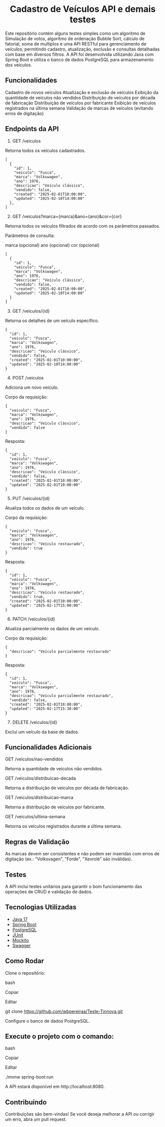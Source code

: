 <h1 align="center">Cadastro de Veículos API e demais testes</h1>

Este repositório contém alguns testes simples como um algoritmo de Simulação de votos, algoritmo de ordenação Bubble Sort, cálculo de fatorial, soma de multiplos e uma API RESTful para gerenciamento de veículos, permitindo cadastro, atualização, exclusão e consultas detalhadas com base em diversos filtros. A API foi desenvolvida utilizando Java com Spring Boot e utiliza o banco de dados PostgreSQL para armazenamento dos veículos.


## Funcionalidades

Cadastro de novos veículos
Atualização e exclusão de veículos
Exibição da quantidade de veículos não vendidos
Distribuição de veículos por década de fabricação
Distribuição de veículos por fabricante
Exibição de veículos registrados na última semana
Validação de marcas de veículos (evitando erros de digitação)

## Endpoints da API
1. GET /veiculos

Retorna todos os veículos cadastrados.

```
[
  {
    "id": 1,
    "veiculo": "Fusca",
    "marca": "Volkswagen",
    "ano": 1976,
    "descricao": "Veículo clássico",
    "vendido": false,
    "created": "2025-02-01T10:00:00",
    "updated": "2025-02-10T14:00:00"
  },
]
```

2. GET /veiculos?marca={marca}&ano={ano}&cor={cor}

Retorna todos os veículos filtrados de acordo com os parâmetros passados.

Parâmetros de consulta:

marca (opcional)
ano (opcional)
cor (opcional)
```
[
  {
    "id": 1,
    "veiculo": "Fusca",
    "marca": "Volkswagen",
    "ano": 1976,
    "descricao": "Veículo clássico",
    "vendido": false,
    "created": "2025-02-01T10:00:00",
    "updated": "2025-02-10T14:00:00"
  }
]
```

3. GET /veiculos/{id}

Retorna os detalhes de um veículo específico.
```
{
  "id": 1,
  "veiculo": "Fusca",
  "marca": "Volkswagen",
  "ano": 1976,
  "descricao": "Veículo clássico",
  "vendido": false,
  "created": "2025-02-01T10:00:00",
  "updated": "2025-02-10T14:00:00"
}
```

4. POST /veiculos

Adiciona um novo veículo.

Corpo da requisição:
```
{
  "veiculo": "Fusca",
  "marca": "Volkswagen",
  "ano": 1976,
  "descricao": "Veículo clássico",
  "vendido": false
}
```
Resposta:
```
{
  "id": 1,
  "veiculo": "Fusca",
  "marca": "Volkswagen",
  "ano": 1976,
  "descricao": "Veículo clássico",
  "vendido": false,
  "created": "2025-02-01T10:00:00",
  "updated": "2025-02-01T10:00:00"
}
```

5. PUT /veiculos/{id}

Atualiza todos os dados de um veículo.

Corpo da requisição:
```
{
  "veiculo": "Fusca",
  "marca": "Volkswagen",
  "ano": 1976,
  "descricao": "Veículo restaurado",
  "vendido": true
}
```
Resposta:
```
{
  "id": 1,
  "veiculo": "Fusca",
  "marca": "Volkswagen",
  "ano": 1976,
  "descricao": "Veículo restaurado",
  "vendido": true,
  "created": "2025-02-01T10:00:00",
  "updated": "2025-02-17T15:00:00"
}
```

6. PATCH /veiculos/{id}

Atualiza parcialmente os dados de um veículo.

Corpo da requisição:
```
{
  "descricao": "Veículo parcialmente restaurado"
}
```
Resposta:
```
{
  "id": 1,
  "veiculo": "Fusca",
  "marca": "Volkswagen",
  "ano": 1976,
  "descricao": "Veículo parcialmente restaurado",
  "vendido": false,
  "created": "2025-02-01T10:00:00",
  "updated": "2025-02-17T15:30:00"
}
```

7. DELETE /veiculos/{id}

Exclui um veículo da base de dados.


## Funcionalidades Adicionais

GET /veiculos/nao-vendidos

Retorna a quantidade de veículos não vendidos.


GET /veiculos/distribuicao-decada

Retorna a distribuição de veículos por década de fabricação.


GET /veiculos/distribuicao-marca

Retorna a distribuição de veículos por fabricante.


GET /veiculos/ultima-semana

Retorna os veículos registrados durante a última semana.


## Regras de Validação

As marcas devem ser consistentes e não podem ser inseridas com erros de digitação (ex.: "Volksvagen", "Forde", "Xevrolé" são inválidas).

## Testes

A API inclui testes unitários para garantir o bom funcionamento das operações de CRUD e validação de dados.

## Tecnologias Utilizadas
- [Java 17 ](https://www.java.com/pt-BR/download/manual.jsp)
- [Spring Boot](https://spring.io/projects/spring-boot)
- [PostgreSQL](https://www.postgresql.org/download/)
- [JUnit](https://junit.org/junit5/)
- [Mockito](https://site.mockito.org/)
- [Swagger](https://swagger.io/docs/)

## Como Rodar
Clone o repositório:

bash

Copiar

Editar

git clone https://github.com/wbpereiraa/Teste-Tinnova.git

Configure o banco de dados PostgreSQL.

## Execute o projeto com o comando:

bash

Copiar

Editar

./mvnw spring-boot:run

A API estará disponível em http://localhost:8080.

## Contribuindo
Contribuições são bem-vindas! Se você deseja melhorar a API ou corrigir um erro, abra um pull request.
